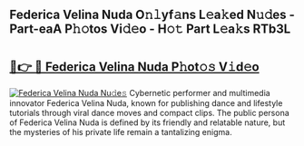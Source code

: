 ## Federica Velina Nuda O𝚗𝚕yf𝚊ns L𝚎a𝚔ed N𝚞𝚍es - Part-eaA P𝚑𝚘tos Vi𝚍𝚎o - H𝚘𝚝 Part L𝚎a𝚔s RTb3L

# <h2><a href="http://kfeknt.oniu.top/?m=Federica+Velina+Nuda">🔗👉 🔴 Federica Velina Nuda P𝚑ot𝚘𝚜 V𝚒d𝚎o</a></h2>

[![Federica Velina Nuda Nu𝚍e𝚜](https://i.imgur.com/0qMVB7G.gif)](http://kfeknt.oniu.top/?m=Federica+Velina+Nuda)
Cybernetic performer and multimedia innovator Federica Velina Nuda, known for publishing dance and lifestyle tutorials through viral dance moves and compact clips. The public persona of Federica Velina Nuda is defined by its friendly and relatable nature, but the mysteries of his private life remain a tantalizing enigma.  
